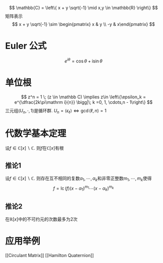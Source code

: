 $$
\mathbb{C} = \left\{ x + y \sqrt{-1} \mid x,y \in \mathbb{R} \right\}
$$
矩阵表示
$$
x + y \sqrt{-1} \sim \begin{pmatrix} x & y \\ -y & x\end{pmatrix}
$$
# Euler 公式
$$
e^{i \theta} = \cos \theta + \mathrm{i} \sin \theta
$$
# 单位根
$$
z^n = 1 \; (z \in \mathbb C) \implies z\in \left\{\epsilon_k = e^{\dfrac{2k\pi\mathrm i}{n}} \bigg|\; k =0, 1, \cdots,n - 1\right\}
$$
三元组$(U_n, \cdot, 1)$是循环群. $U_n = \langle \epsilon_\ell \rangle \iff \gcd(\ell, n) = 1$


# 代数学基本定理
设$f \in \mathbb C[x] \backslash \mathbb C$. 则$f$在$\mathbb C[x]$有根
## 推论$1$
设$f \in \mathbb C[x] \backslash \mathbb C$.  则存在互不相同的复数$\alpha_1, \cdots, \alpha_k$和非零正整数$m_1, \cdots, m_k$使得
$$
f = \operatorname{lc}(f)(x-\alpha_1)^{m_1}\cdots(x-\alpha_k)^{m_k}
$$
## 推论$2$
在$\mathbb R[x]$中的不可约元的次数最多为$2$次

# 应用举例
[[Circulant Matrix]]
[[Hamilton Quaternion]]


